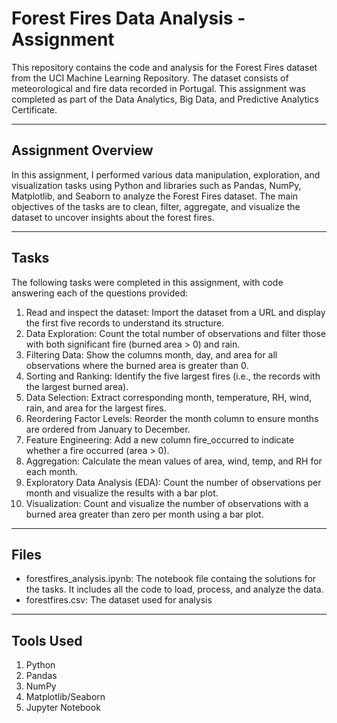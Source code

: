# Forest Fires Data Analysis - Assignment

This repository contains the code and analysis for the Forest Fires dataset from the UCI Machine Learning Repository. The dataset consists of meteorological and fire data recorded in Portugal. This assignment was completed as part of the Data Analytics, Big Data, and Predictive Analytics Certificate.

---

## Assignment Overview

In this assignment, I performed various data manipulation, exploration, and visualization tasks using Python and libraries such as Pandas, NumPy, Matplotlib, and Seaborn to analyze the Forest Fires dataset. The main objectives of the tasks are to clean, filter, aggregate, and visualize the dataset to uncover insights about the forest fires.

---

## Tasks

The following tasks were completed in this assignment, with code answering each of the questions provided:

1. Read and inspect the dataset: Import the dataset from a URL and display the first five records to understand its structure.
2. Data Exploration: Count the total number of observations and filter those with both significant fire (burned area > 0) and rain.
3. Filtering Data: Show the columns month, day, and area for all observations where the burned area is greater than 0.
4. Sorting and Ranking: Identify the five largest fires (i.e., the records with the largest burned area).
5. Data Selection: Extract corresponding month, temperature, RH, wind, rain, and area for the largest fires.
6. Reordering Factor Levels: Reorder the month column to ensure months are ordered from January to December.
7. Feature Engineering: Add a new column fire_occurred to indicate whether a fire occurred (area > 0).
8. Aggregation: Calculate the mean values of area, wind, temp, and RH for each month.
9. Exploratory Data Analysis (EDA): Count the number of observations per month and visualize the results with a bar plot.
10. Visualization: Count and visualize the number of observations with a burned area greater than zero per month using a bar plot.

---

## Files

- forestfires_analysis.ipynb: The notebook file containg the solutions for the tasks. It includes all the code to load, process, and analyze the data.
- forestfires.csv: The dataset used for analysis

---

## Tools Used
1. Python
2. Pandas
3. NumPy
4. Matplotlib/Seaborn
5. Jupyter Notebook

